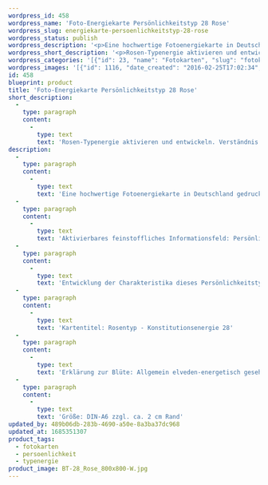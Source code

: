 ```yaml
---
wordpress_id: 458
wordpress_name: 'Foto-Energiekarte Persönlichkeitstyp 28 Rose'
wordpress_slug: energiekarte-persoenlichkeitstyp-28-rose
wordpress_status: publish
wordpress_description: '<p>Eine hochwertige Fotoenergiekarte in Deutschland gedruckt und in Handarbeit laminiert.  Sie ist in Postkartengröße (DIN-A6) oder kleiner gut zu transportieren und kann auch auf den Körper aufgelegt werden.</p><p>Aktivierbares feinstoffliches Informationsfeld: Persönlichkeitsenergie eines Rosen-Typs: Kraftvoll, liebevoll, willensstark, begeisterungsfähig.<br />Entwicklung der Charakteristika dieses Persönlichkeitstyps. Stärkung der entsprechenden Persönlichkeit mit ihrer besonderen Energiequalität. Ausgleich und Veränderung ungünstiger Zustände innerhalb einer Person, die aufgrund dieser Konstitution entstanden sind. Annahme und Verständnis für einen Menschen mit dieser Persönlichkeitsenergie. Eine Stärkung der eigenen Persönlichkeitsenergie sowie die Beschäftigung mit der Energie anderer Persönlichkeiten kann insgesamt das eigene Selbstbewusstsein stärken.<br />Kartentitel: Rosentyp - Konstitutionsenergie 28</p><p>Erklärung zur Blüte: Allgemein elveden-energetisch gesehen steht eine Rose für Stärke, Willenskraft, Liebesfähigkeit, Selbstgenügsamkeit.<br />Größe: DIN-A6 zzgl. ca. 2 cm Rand<br />Andere Formate sind individuell für Sie innerhalb weniger Tage herstellbar. Bitte kontaktieren Sie uns hierfür unter <a href="mailto:info@elvedenverlag.de">info@elvedenverlag.de</a>.</p><p>Anwendungshinweise</p>'
wordpress_short_description: '<p>Rosen-Typenergie aktivieren und entwickeln. Verständnis für diese Typ-Energie gewinnen (&#8222;kraftvoll, liebevoll, willensstark, begeisterungsfähig&#8220;).</p>'
wordpress_categories: '[{"id": 23, "name": "Fotokarten", "slug": "fotokarten"}, {"id": 37, "name": "Pers\u00f6nlichkeit", "slug": "persoenlichkeit"}, {"id": 90, "name": "Typenergie", "slug": "typenergie"}]'
wordpress_images: '[{"id": 1116, "date_created": "2016-02-25T17:02:34", "date_created_gmt": "2016-02-25T15:02:34", "date_modified": "2016-02-25T17:02:34", "date_modified_gmt": "2016-02-25T15:02:34", "src": "https://my.feenbaum.de/wp-content/uploads/2016/02/BT-28_Rose_800x800-W.jpg", "name": "BT-28_Rose_800x800-W", "alt": ""}]'
id: 458
blueprint: product
title: 'Foto-Energiekarte Persönlichkeitstyp 28 Rose'
short_description:
  -
    type: paragraph
    content:
      -
        type: text
        text: 'Rosen-Typenergie aktivieren und entwickeln. Verständnis für diese Typ-Energie gewinnen (''kraftvoll, liebevoll, willensstark, begeisterungsfähig'').'
description:
  -
    type: paragraph
    content:
      -
        type: text
        text: 'Eine hochwertige Fotoenergiekarte in Deutschland gedruckt und in Handarbeit laminiert.  Sie ist in Postkartengröße (DIN-A6) oder kleiner gut zu transportieren und kann auch auf den Körper aufgelegt werden.'
  -
    type: paragraph
    content:
      -
        type: text
        text: 'Aktivierbares feinstoffliches Informationsfeld: Persönlichkeitsenergie eines Rosen-Typs: Kraftvoll, liebevoll, willensstark, begeisterungsfähig.'
  -
    type: paragraph
    content:
      -
        type: text
        text: 'Entwicklung der Charakteristika dieses Persönlichkeitstyps. Stärkung der entsprechenden Persönlichkeit mit ihrer besonderen Energiequalität. Ausgleich und Veränderung ungünstiger Zustände innerhalb einer Person, die aufgrund dieser Konstitution entstanden sind. Annahme und Verständnis für einen Menschen mit dieser Persönlichkeitsenergie. Eine Stärkung der eigenen Persönlichkeitsenergie sowie die Beschäftigung mit der Energie anderer Persönlichkeiten kann insgesamt das eigene Selbstbewusstsein stärken.'
  -
    type: paragraph
    content:
      -
        type: text
        text: 'Kartentitel: Rosentyp - Konstitutionsenergie 28'
  -
    type: paragraph
    content:
      -
        type: text
        text: 'Erklärung zur Blüte: Allgemein elveden-energetisch gesehen steht eine Rose für Stärke, Willenskraft, Liebesfähigkeit, Selbstgenügsamkeit.'
  -
    type: paragraph
    content:
      -
        type: text
        text: 'Größe: DIN-A6 zzgl. ca. 2 cm Rand'
updated_by: 489b06db-283b-4690-a50e-8a3ba37dc968
updated_at: 1685351307
product_tags:
  - fotokarten
  - persoenlichkeit
  - typenergie
product_image: BT-28_Rose_800x800-W.jpg
---
```

